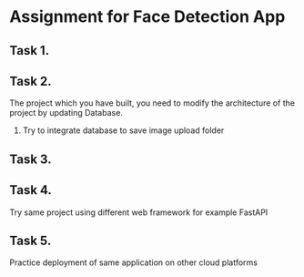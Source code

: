 # Assignment for Face Detection App

## Task 1.


## Task 2.

The project which you have built, you need to modify the architecture of the project by updating Database.

1. Try to integrate database to save image upload folder

## Task 3.



## Task 4.

Try same project using different web framework for example FastAPI

## Task 5.

Practice deployment of same application on other cloud platforms 

